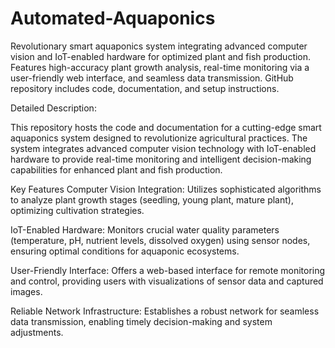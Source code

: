 # Automated-Aquaponics
Revolutionary smart aquaponics system integrating advanced computer vision and IoT-enabled hardware for optimized plant and fish production. Features high-accuracy plant growth analysis, real-time monitoring via a user-friendly web interface, and seamless data transmission. GitHub repository includes code, documentation, and setup instructions.

Detailed Description:

This repository hosts the code and documentation for a cutting-edge smart aquaponics system designed to revolutionize agricultural practices. The system integrates advanced computer vision technology with IoT-enabled hardware to provide real-time monitoring and intelligent decision-making capabilities for enhanced plant and fish production.

Key Features
Computer Vision Integration: Utilizes sophisticated algorithms to analyze plant growth stages (seedling, young plant, mature plant), optimizing cultivation strategies.

IoT-Enabled Hardware: Monitors crucial water quality parameters (temperature, pH, nutrient levels, dissolved oxygen) using sensor nodes, ensuring optimal conditions for aquaponic ecosystems.

User-Friendly Interface: Offers a web-based interface for remote monitoring and control, providing users with visualizations of sensor data and captured images.

Reliable Network Infrastructure: Establishes a robust network for seamless data transmission, enabling timely decision-making and system adjustments.
